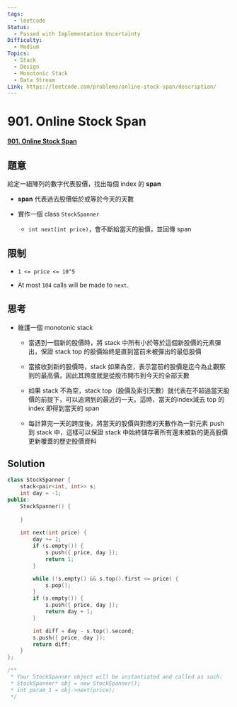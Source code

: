 ```yaml
---
tags:
  - leetcode
Status:
  - Passed with Implementation Uncertainty
Difficulty:
  - Medium
Topics:
  - Stack
  - Design
  - Monotonic Stack
  - Data Stream
Link: https://leetcode.com/problems/online-stock-span/description/
---
```

# 901\. Online Stock Span

**[901\. Online Stock Span](https://leetcode.com/problems/online-stock-span/)**

## 題意

給定一組陣列的數字代表股價，找出每個 index 的 **span**

- **span** 代表過去股價低於或等於今天的天數

- 實作一個 class `StockSpanner`

   - `int next(int price)`，會不斷給當天的股價，並回傳 span

## 限制

- `1 <= price <= 10^5`

- At most `104` calls will be made to `next`.

## 思考

- 維護一個 monotonic stack 

   - 當遇到一個新的股價時，將 stack 中所有小於等於這個新股價的元素彈出，保證 stack top 的股價始終是直到當前未被彈出的最低股價

   - 當接收到新的股價時，stack 如果為空，表示當前的股價是迄今為止觀察到的最高價，因此其跨度就是從股市開市到今天的全部天數

   - 如果 stack 不為空，stack top（股價及索引天數）就代表在不超過當天股價的前提下，可以追溯到的最近的一天。這時，當天的index減去 top 的 index 即得到當天的 span

   - 每計算完一天的跨度後，將當天的股價與對應的天數作為一對元素 push 到 stack 中，這樣可以保證 stack 中始終儲存著所有還未被新的更高股價更新覆蓋的歷史股價資料

## Solution

```cpp
class StockSpanner {
    stack<pair<int, int>> s;
    int day = -1;
public:
    StockSpanner() {
        
    }
    
    int next(int price) {
        day += 1;
        if (s.empty()) {
            s.push({ price, day });
            return 1;
        }

        while (!s.empty() && s.top().first <= price) {
            s.pop();
        }
        if (s.empty()) {
            s.push({ price, day });
            return day + 1;
        }

        int diff = day - s.top().second;
        s.push({ price, day });
        return diff;
    }
};

/**
 * Your StockSpanner object will be instantiated and called as such:
 * StockSpanner* obj = new StockSpanner();
 * int param_1 = obj->next(price);
 */
```


